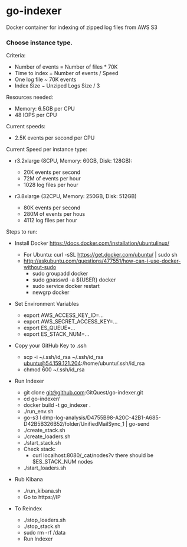 # go-indexer
Docker container for indexing of zipped log files from AWS S3

### Choose instance type. 

Criteria:

* Number of events = Number of files * 70K
* Time to index = Number of events / Speed
* One log file ~ 70K events
* Index Size ~ Unziped Logs Size / 3

Resources needed:
- Memory: 6.5GB per CPU 
- 48 IOPS per CPU

Current speeds:

- 2.5K events per second per CPU

Current Speed per instance type:

- r3.2xlarge (8CPU, Memory: 60GB, Disk: 128GB): 
    - 20K events per second
    - 72M of events per hour
    - 1028 log files per hour

- r3.8xlarge (32CPU, Memory: 250GB, Disk: 512GB)
    - 80K events per second
    - 280M of events per hous
    - 4112 log files per hour

Steps to run:

- Install Docker https://docs.docker.com/installation/ubuntulinux/

    - For Ubuntu: curl -sSL https://get.docker.com/ubuntu/ | sudo sh 
    - http://askubuntu.com/questions/477551/how-can-i-use-docker-without-sudo
      - sudo groupadd docker
      - sudo gpasswd -a ${USER} docker
      - sudo service docker restart
      - newgrp docker

- Set Environment Variables 

    - export AWS_ACCESS_KEY_ID=...
    - export AWS_SECRET_ACCESS_KEY=...
    - export ES_QUEUE=...
    - export ES_STACK_NUM=...
    
- Copy your GitHub Key to .ssh
    - scp -i ~/.ssh/id_rsa ~/.ssh/id_rsa ubuntu@54.159.121.204:/home/ubuntu/.ssh/id_rsa
    - chmod 600 ~/.ssh/id_rsa

- Run Indexer
    
    - git clone git@github.com:GitQuest/go-indexer.git
    - cd go-indexer/
    - docker build -t go_indexer .
    - ./run_env.sh
    - go-s3 l dmp-log-analysis/D4755B98-A20C-42B1-A685-D42B5B326B52/folder/UnifiedMailSync_1 | go-send
    - ./create_stack.sh 
    - ./create_loaders.sh 
    - ./start_stack.sh
    - Check stack:
      - curl localhost:8080/_cat/nodes?v there should be $ES_STACK_NUM nodes
    - ./start_loaders.sh

- Rub Kibana 

    - ./run_kibana.sh
    - Go to https://IP
    
- To Reindex

    - ./stop_loaders.sh
    - ./stop_stack.sh
    - sudo rm -rf /data
    - Run Indexer
 
    
    
    



